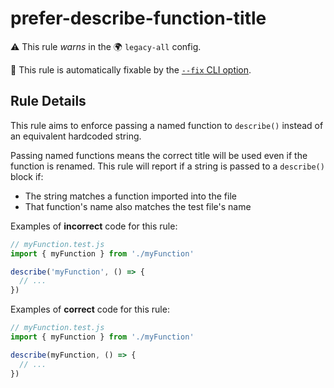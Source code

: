 # prefer-describe-function-title

⚠️ This rule _warns_ in the 🌍 `legacy-all` config.

🔧 This rule is automatically fixable by the [`--fix` CLI option](https://eslint.org/docs/latest/user-guide/command-line-interface#--fix).

<!-- end auto-generated rule header -->

## Rule Details

This rule aims to enforce passing a named function to `describe()` instead of an equivalent hardcoded string.

Passing named functions means the correct title will be used even if the function is renamed.
This rule will report if a string is passed to a `describe()` block if:

- The string matches a function imported into the file
- That function's name also matches the test file's name

Examples of **incorrect** code for this rule:

```ts
// myFunction.test.js
import { myFunction } from './myFunction'

describe('myFunction', () => {
  // ...
})
```

Examples of **correct** code for this rule:

```ts
// myFunction.test.js
import { myFunction } from './myFunction'

describe(myFunction, () => {
  // ...
})
```
